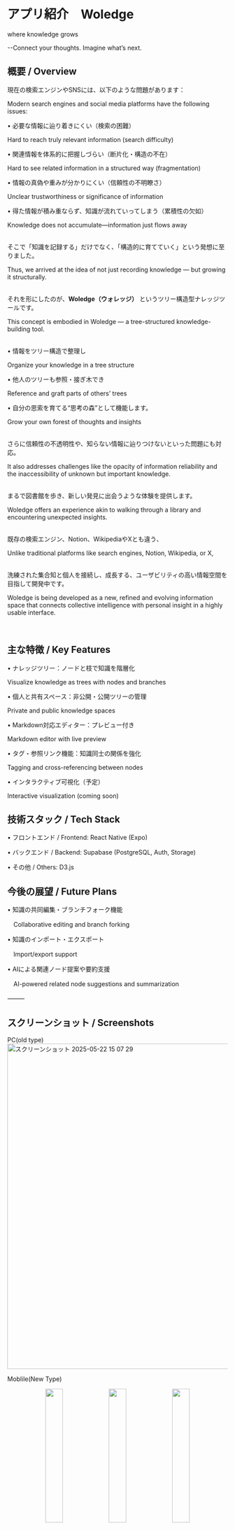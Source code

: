 # アプリ紹介　Woledge
where knowledge grows</p>
--Connect your thoughts. Imagine what’s next.

## 概要 / Overview
現在の検索エンジンやSNSには、以下のような問題があります：</p>
Modern search engines and social media platforms have the following issues:</p>
• 必要な情報に辿り着きにくい（検索の困難）</p>
Hard to reach truly relevant information (search difficulty)</p>
• 関連情報を体系的に把握しづらい（断片化・構造の不在）</p>
Hard to see related information in a structured way (fragmentation)</p>
• 情報の真偽や重みが分かりにくい（信頼性の不明瞭さ）</p>
Unclear trustworthiness or significance of information</p>
• 得た情報が積み重ならず、知識が流れていってしまう（累積性の欠如）</p>
Knowledge does not accumulate—information just flows away</p>
<br>
そこで「知識を記録する」だけでなく、「構造的に育てていく」という発想に至りました。</p>
Thus, we arrived at the idea of not just recording knowledge — but growing it structurally.</p>
<br>
それを形にしたのが、**Woledge（ウォレッジ）** というツリー構造型ナレッジツールです。</p>
This concept is embodied in Woledge — a tree-structured knowledge-building tool.</p>
<br>
• 情報をツリー構造で整理し</p>
Organize your knowledge in a tree structure</p>
• 他人のツリーも参照・接ぎ木でき</p>
Reference and graft parts of others’ trees</p>
• 自分の思索を育てる“思考の森”として機能します。</p>
Grow your own forest of thoughts and insights</p>
<br>
さらに信頼性の不透明性や、知らない情報に辿りつけないといった問題にも対応。</p>
It also addresses challenges like the opacity of information reliability and the inaccessibility of unknown but important knowledge.</p>
<br>
まるで図書館を歩き、新しい発見に出会うような体験を提供します。</p>
Woledge offers an experience akin to walking through a library and encountering unexpected insights.</p>
<br>
既存の検索エンジン、Notion、WikipediaやXとも違う、</p>
Unlike traditional platforms like search engines, Notion, Wikipedia, or X,</p>
<br>
洗練された集合知と個人を接続し、成長する、ユーザビリティの高い情報空間を目指して開発中です。</p>
Woledge is being developed as a new, refined and evolving information space that connects collective intelligence with personal insight in a highly usable interface.</p>
<br>
## 主な特徴 / Key Features
• ナレッジツリー：ノードと枝で知識を階層化</p>
Visualize knowledge as trees with nodes and branches</p>
• 個人と共有スペース：非公開・公開ツリーの管理</p>
Private and public knowledge spaces</p>
• Markdown対応エディター：プレビュー付き</p>
Markdown editor with live preview</p>
• タグ・参照リンク機能：知識同士の関係を強化</p>
Tagging and cross-referencing between nodes</p>
• インタラクティブ可視化（予定）</p>
Interactive visualization (coming soon)</p>

## 技術スタック / Tech Stack
• フロントエンド / Frontend: React Native (Expo)</p>
• バックエンド / Backend: Supabase (PostgreSQL, Auth, Storage)</p>
• その他 / Others: D3.js</p>

## 今後の展望 / Future Plans
• 知識の共同編集・ブランチフォーク機能</p>
　Collaborative editing and branch forking</p>
• 知識のインポート・エクスポート</p>
　Import/export support</p>
• AIによる関連ノード提案や要約支援</p>
　AI-powered related node suggestions and summarization</p>

⸻

## スクリーンショット / Screenshots

PC(old type)
<img width="1435" height="744" alt="スクリーンショット 2025-05-22 15 07 29" src="https://github.com/user-attachments/assets/5d6fa1ec-38a1-4022-a34a-b0d0d99996f7" />

Moblile(New Type)
<div align="center">
  <img src="https://github.com/user-attachments/assets/4c8d0d1a-efda-4d64-b48f-ff314f411472" width="28%" />
  <img src="https://github.com/user-attachments/assets/f99fdcee-f158-4470-be02-cbfa4c2b3e1f" width="28%" />
  <img src="https://github.com/user-attachments/assets/13b548f6-79e4-46fa-a60d-453ebb2be2eb" width="28%" />
</div>

⸻

## 開発者より / From the Creator

「知識は点ではなく、つながりの中で意味を持つ」</p>
“Knowledge gains meaning through its connections.”</p>
<br>
Woledgeは、学び続けるすべての人のための「知の相互成長空間」を目指しています。</p>
Woledge aims to be a space for mutual knowledge growth — a forest of understanding for all continuous learners.</p>
<br>
現在、Woledgeは世界中のユーザーによる情報の樹の共同構築を実現する大規模運用を目指して開発中です。</p>
We are currently developing Woledge for future large-scale deployment, enabling collaborative knowledge tree building across the globe.</p>
<br>
ご興味のある方は以下のアドレスまでご連絡ください。</p>
If you’re interested, feel free to reach out at</p>
hottokenyai@gmail.com
